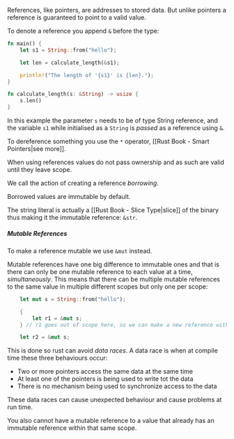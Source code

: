 References, like pointers, are addresses to stored data. But unlike pointers a reference is guaranteed to point to a valid value.

To denote a reference you append `&` before the type:

```rust
fn main() {
    let s1 = String::from("hello");

    let len = calculate_length(&s1);

    println!("The length of '{s1}' is {len}.");
}

fn calculate_length(s: &String) -> usize {
    s.len()
}
```

In this example the parameter `s` needs to be of type String reference, and the variable `s1` while initialised as a `String` is *passed* as a reference using `&`.

To dereference something you use the `*` operator, [[Rust Book - Smart Pointers|see more]].

When using references values do not pass ownership and as such are valid until they leave scope.

We call the action of creating a reference *borrowing*.

Borrowed values are immutable by default.

The string literal is actually a [[Rust Book - Slice Type|slice]] of the binary thus making it the immutable reference: `&str`.

##### Mutable References

To make a reference mutable we use `&mut` instead. 

Mutable references have one big difference to immutable ones and that is there can only be one mutable reference to each value at a time, *simultaneously*. This means that there can be multiple mutable references to the same value in multiple different scopes but only one per scope:

```rust
    let mut s = String::from("hello");

    {
        let r1 = &mut s;
    } // r1 goes out of scope here, so we can make a new reference with no problems.

    let r2 = &mut s;
```

This is done so rust can avoid *data races*. A data race is when at compile time these three behaviours occur:

- Two or more pointers access the same data at the same time
- At least one of the pointers is being used to write tot the data
- There is no mechanism being used to synchronize access to the data

These data races can cause unexpected behaviour and cause problems at run time.

You also cannot have a mutable reference to a value that already has an immutable reference within that same scope.



